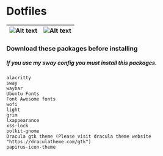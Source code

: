 # Dotfiles 

| ![Alt text](https://github.com/skyfall3215/NewDotfiles/raw/main/Screenshot.png) |![Alt text](https://github.com/skyfall3215/NewDotfiles/raw/main/termss.png) |
| --- | --- |

### Download these packages before installing
##### If you use my sway config you must install this packages.
```
alacritty
sway
waybar
Ubuntu Fonts 
Font Awesome fonts 
wofi
light
grim
lxappearance
xss-lock
polkit-gnome 
Dracula gtk theme (Please visit dracula theme website "https://draculatheme.com/gtk")
papirus-icon-theme
```

